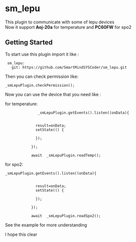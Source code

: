 # sm_lepu

This plugin to communicate with some of lepu devices  
Now it support **Aoj-20a** for temperature and **PC60FW**  for spo2
## Getting Started


To start use this plugin import it like :

     sm_lepu:
       git: https://github.com/SmartMindSYSCoder/sm_lepu.git

Then you can check permission like:

    _smLepuPlugin.checkPermission();

Now you can use the device that you need  like :

for temperature:


                   _smLepuPlugin.getEvents().listen((onData){


                  result=onData;
                  setState(() {

                  });

                });

                await  _smLepuPlugin.readTemp();


for spo2:
          
    _smLepuPlugin.getEvents().listen((onData){


                  result=onData;
                  setState(() {

                  });

                });

                await  _smLepuPlugin.readSpo2();



See the example for more understanding

I hope this clear
